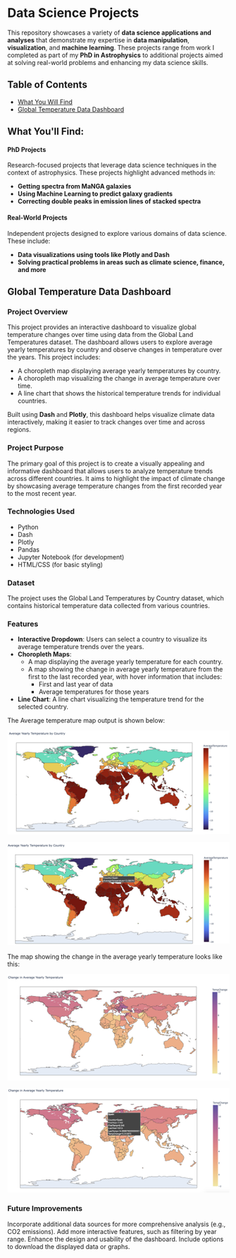 # Data Science Projects
This repository showcases a variety of **data science applications and analyses** that demonstrate my expertise in **data manipulation**, **visualization**, and **machine learning**. These projects range from work I completed as part of my **PhD in Astrophysics** to additional projects aimed at solving real-world problems and enhancing my data science skills.

## Table of Contents
- [What You Will Find](#what-you-will-find)
- [Global Temperature Data Dashboard](#global-temperature-data-dashboard)

## What You'll Find:

#### PhD Projects
Research-focused projects that leverage data science techniques in the context of astrophysics. These projects highlight advanced methods in:

- **Getting spectra from MaNGA galaxies**
- **Using Machine Learning to predict galaxy gradients**
- **Correcting double peaks in emission lines of stacked spectra**

#### Real-World Projects
Independent projects designed to explore various domains of data science. These include:

- **Data visualizations using tools like Plotly and Dash**
- **Solving practical problems in areas such as climate science, finance, and more**



## Global Temperature Data Dashboard

### Project Overview
This project provides an interactive dashboard to visualize global temperature changes over time using data from the Global Land Temperatures dataset. The dashboard allows users to explore average yearly temperatures by country and observe changes in temperature over the years.
This project includes:

- A choropleth map displaying average yearly temperatures by country.
- A choropleth map visualizing the change in average temperature over time.
- A line chart that shows the historical temperature trends for individual countries.

Built using **Dash** and **Plotly**, this dashboard helps visualize climate data interactively, making it easier to track changes over time and across regions.

### Project Purpose
The primary goal of this project is to create a visually appealing and informative dashboard that allows users to analyze temperature trends across different countries. It aims to highlight the impact of climate change by showcasing average temperature changes from the first recorded year to the most recent year.

### Technologies Used
- Python
- Dash
- Plotly
- Pandas
- Jupyter Notebook (for development)
- HTML/CSS (for basic styling)

### Dataset
The project uses the Global Land Temperatures by Country dataset, which contains historical temperature data collected from various countries.

### Features
- **Interactive Dropdown**: Users can select a country to visualize its average temperature trends over the years.
- **Choropleth Maps**:
  - A map displaying the average yearly temperature for each country.
  - A map showing the change in average yearly temperature from the first to the last recorded year, with hover information that includes:
    - First and last year of data
    - Average temperatures for those years
- **Line Chart**: A line chart visualizing the temperature trend for the selected country.

The Average temperature map output is shown below:

![Example Image](./Data_visualisation_dashboard/Average_Temperature_Interactive_Map.jpg)

![Example Image](./Data_visualisation_dashboard/Average_Temperature_Interactive_Map_A.jpg)

The map showing the change in the average yearly temperature looks like this:

![Example Image](./Data_visualisation_dashboard/Temperature_Change_Interactive_Map.jpg)

![Example Image](./Data_visualisation_dashboard/Temperature_Change_Interactive_Map_B.jpg)



### Future Improvements
Incorporate additional data sources for more comprehensive analysis (e.g., CO2 emissions).
Add more interactive features, such as filtering by year range.
Enhance the design and usability of the dashboard.
Include options to download the displayed data or graphs.



